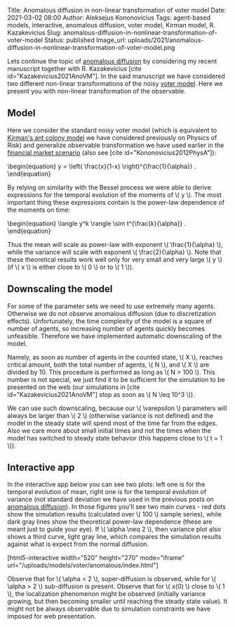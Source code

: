 Title: Anomalous diffusion in non-linear transformation of voter model
Date: 2021-03-02 08:00
Author: Aleksejus Kononovicius
Tags: agent-based models, interactive, anomalous diffusion, voter model, Kirman model, R. Kazakevicius
Slug: anomalous-diffusion-in-nonlinear-transformation-of-voter-model
Status: published
Image_url: uploads/2021/anomalous-diffusion-in-nonlinear-transformation-of-voter-model.png

Lets continue the topic of [anomalous diffusion](/tag/anomalous-diffusion/) by
considering my recent manuscript together with R. Kazakevicius
[cite id="Kazakevicius2021AnoVM"]. In the said manuscript we have considered two
different non-linear transformations of the noisy
[voter model](/tag/voter-model/). Here we present you with non-linear
transformation of the observable.
<!--more-->

## Model

Here we consider the standard noisy voter model (which is equivalent to
[Kirman's ant colony model]({filename}/articles/2010/kirman-ants.md) we have
considered previously on Physics of Risk) and generalize observable transformation
we have used earlier in the
[financial market scenario]({filename}/articles/2011/agent-based-herding-model-financial-markets.md)
(also see [cite id="Kononovicius2012PhysA"]):

\begin{equation}
    y = \left( \frac{x}{1-x} \right)^{\frac{1}{\alpha}} .
\end{equation}

By relying on similarity with the Bessel process we were able to derive
expressions for the temporal evolution of the moments of \\\( y \\\). The most
important thing these expressions contain is the power-law dependence of the
moments on time:

\begin{equation}
    \langle y^k \rangle \sim t^{\frac{k}{\alpha}} .
\end{equation}

Thus the mean will scale as power-law with exponent \\\( \frac{1}{\alpha} \\\),
while the variance will scale with exponent \\\( \frac{2}{\alpha} \\\). Note
that these theoretical results work well only for very small and very large
\\\( y \\\) (if \\\( x \\\) is either close to \\\( 0 \\\) or to \\\( 1 \\\)).

## Downscaling the model

For some of the parameter sets we need to use extremely many agents. Otherwise
we do not observe anomalous diffusion (due to discretization effects).
Unfortunately, the time complexity of the model is a square of number of agents,
so increasing number of agents quickly becomes unfeasible. Therefore we have
implemented automatic downscaling of the model.

Namely, as soon as number of agents in the counted state, \\\( X \\\), reaches
critical amount, both the total number of agents, \\\( N \\\), and \\\( X \\\)
are divided by 10. This procedure is performed as long as \\\( N > 100 \\\).
This number is not special, we just find it to be sufficient for the simulation
to be presented on the web (our simulations in [cite id="Kazakevicius2021AnoVM"]
stop as soon as \\\( N \leq 10^3 \\\)).

We can use such downscaling, because our \\\( \varepsilon \\\) parameters will
always be larger than \\\( 2 \\\) (otherwise variance is not defined) and the
model in the steady state will spend most of the time far from the edges. Also
we care more about small initial times and not the times when the model has
switched to steady state behavior (this happens close to \\\( t = 1 \\\)).

## Interactive app

In the interactive app below you can see two plots: left one is for the
temporal evolution of mean, right one is for the temporal evolution of
variance (not standard deviation we have used in the previous posts on
[anomalous diffusion](/tag/anomalous-diffusion/)). In those figures you'll see
two main curves - red dots show the simulation results (calculated over
\\\( 100 \\\) sample series), while dark gray lines show the theoretical
power-law dependence (these are meant just to guide your eye). If
\\\( \alpha \neq 2 \\\), then variance plot also shows a third curve, light gray
line, which compares the simulation results against what is expect from the
normal diffusion.

[html5-interactive width="520" height="270" mode="iframe"
url="/uploads/models/voter/anomalous/index.html"]

Observe that for \\\( \alpha < 2 \\\), super-diffusion is observed, while for
\\\( \alpha > 2 \\\) sub-diffusion is present. Observe that for \\\( x(0) \\\)
close to \\\( 1 \\\), the localization phenomenon might be observed (initially
variance growing, but then becoming smaller until reaching the steady state
value). It might not be always observable due to simulation constraints we have
imposed for web presentation.

